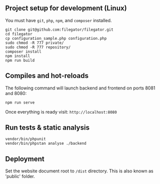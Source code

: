 
## Project setup for development (Linux)

You must have ```git```, ```php```, ```npm```, and ```composer``` installed.

```
git clone git@github.com:filegator/filegator.git
cd filegator
cp configuration_sample.php configuration.php
sudo chmod -R 777 private/
sudo chmod -R 777 repository/
composer install
npm install
npm run build
```

## Compiles and hot-reloads

The following command will launch backend and frontend on ports 8081 and 8080:

```
npm run serve
```
Once everything is ready visit: ```http://localhost:8080```

## Run tests & static analysis

```
vendor/bin/phpunit
vendor/bin/phpstan analyse ./backend
```

## Deployment

Set the website document root to ```/dist``` directory. This is also known as 'public' folder.

